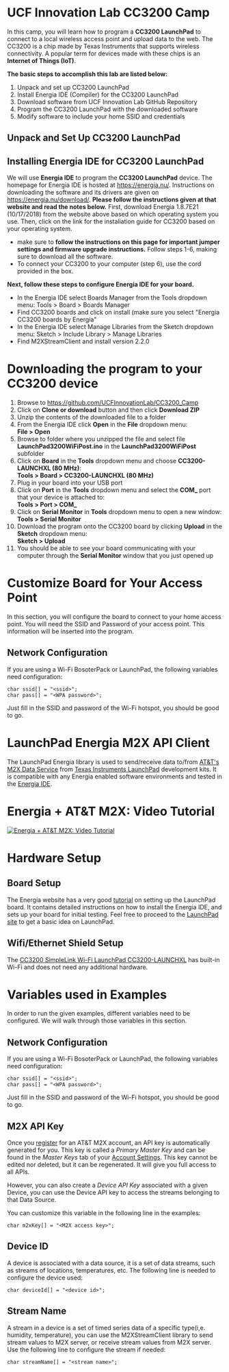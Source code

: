 # UCF Innovation Lab CC3200 Camp
In this camp, you will learn how to program a **CC3200 LaunchPad** to connect to a local wireless access point and upload data to the web. The CC3200 is a chip made by Texas Instruments that supports wireless connectivity. A popular term for devices made with these chips is an **Internet of Things (IoT)**.

**The basic steps to accomplish this lab are listed below:**
1. Unpack and set up CC3200 LaunchPad
1. Install Energia IDE (Compiler) for the CC3200 LaunchPad
1. Download software from UCF Innovation Lab GitHub Repository
1. Program the CC3200 LaunchPad with the downloaded software
1. Modify software to include your home SSID and credentials 

## Unpack and Set Up CC3200 LaunchPad


## Installing Energia IDE for CC3200 LaunchPad

We will use **Energia IDE** to program the **CC3200 LaunchPad** device. The homepage for Energia IDE is hosted at https://energia.nu/. Instructions on downloading the software and its drivers are given on https://energia.nu/download/. 
**Please follow the instructions given at that website and read the notes below.**
First, download Energia 1.8.7E21 (10/17/2018) from the website above based on which operating system you use.
Then, click on the link for the instaliation guide for CC3200 based on your operating system. 
* make sure to **follow the instructions on this page for important jumper settings and firmware upgrade instructions.**
Follow steps 1-6, making sure to download all the software. 
* To connect your CC3200 to your computer (step 6), use the cord provided in the box.

**Next, follow these steps to configure Energia IDE for your board.**
* In the Energia IDE select Boards Manager from the Tools dropdown menu: Tools > Board > Boards Manager
* Find CC3200 boards and click on install (make sure you select "Energia CC3200 boards by Energia"
* In the Energia IDE select Manage Libraries from the Sketch dropdown menu: Sketch > Include Library > Manage Libraries
* Find M2XStreamClient and install version 2.2.0

Downloading the program to your CC3200 device
=============================================
1) Browse to https://github.com/UCFInnovationLab/CC3200_Camp
2) Click on **Clone or download** button and then click **Download ZIP**
3) Unzip the contents of the downloaded file to a folder
4) From the Energia IDE click **Open** in the **File** dropdown menu:<br/>
**File > Open**
5) Browse to folder where you unzipped the file and select file **LaunchPad3200WiFiPost.ino** in the **LaunchPad3200WiFiPost** subfolder
6) Click on **Board** in the **Tools** dropdown menu and choose **CC3200-LAUNCHXL (80 MHz)**:<br/>
**Tools > Board > CC3200-LAUNCHXL (80 MHz)**
7) Plug in your board into your USB port
8) Click on **Port** in the **Tools** dropdown menu and select the **COM_** port that your device is attached to:<br/>
**Tools > Port > COM_**
9) Click on **Serial Monitor** in **Tools** dropdown menu to open a new window:<br/>
**Tools > Serial Monitor**
10) Download the program onto the CC3200 board by clicking **Upload** in the **Sketch** dropdown menu:<br/>
**Sketch > Upload**
11) You should be able to see your board communicating with your computer through the **Serial Monitor** window that you just opened up

# Customize Board for Your Access Point

In this section, you will configure the board to connect to your home access point. You will need the SSID and Password of your access point. This information will be inserted into the program.

Network Configuration
---------------------

If you are using a Wi-Fi BosoterPack or LaunchPad, the following variables need configuration:

```
char ssid[] = "<ssid>";
char pass[] = "<WPA password>";
```

Just fill in the SSID and password of the Wi-Fi hotspot, you should be good to go.










LaunchPad Energia M2X API Client
================================

The LaunchPad Energia library is used to send/receive data to/from [AT&amp;T's M2X Data Service](https://m2x.att.com/) from [Texas Instruments LaunchPad](http://www.ti.com/launchpad) development kits. It is compatible with any Energia enabled software environments and tested in the [Energia IDE](http://www.energia.nu).

Energia + AT&T M2X: Video Tutorial
==========================
[![Energia + AT&T M2X: Video Tutorial](http://img.youtube.com/vi/5FPMf2Bjmv8/0.jpg)](https://www.youtube.com/watch?v=5FPMf2Bjmv8&feature=youtu.be)

Hardware Setup
==============

Board Setup
-----------

The Energia website has a very good [tutorial](http://energia.nu/guide) on setting up the LaunchPad board. It contains detailed instructions on how to install the Energia IDE, and sets up your board for initial testing. Feel free to proceed to the [LaunchPad site](http://www.ti.com/launchpad) to get a basic idea on LaunchPad.

Wifi/Ethernet Shield Setup
--------------------------

The [CC3200 SimpleLink Wi-Fi LaunchPad CC3200-LAUNCHXL](http://www.ti.com/ww/en/launchpad/launchpads-connected-cc3200-launchxl.html#tabs) has built-in Wi-Fi and does not need any additional hardware.  

Variables used in Examples
==========================

In order to run the given examples, different variables need to be configured. We will walk through those variables in this section.

Network Configuration
---------------------

If you are using a Wi-Fi BosoterPack or LaunchPad, the following variables need configuration:

```
char ssid[] = "<ssid>";
char pass[] = "<WPA password>";
```

Just fill in the SSID and password of the Wi-Fi hotspot, you should be good to go.

M2X API Key
-----------

Once you [register](https://m2x.att.com/signup) for an AT&amp;T M2X account, an API key is automatically generated for you. This key is called a _Primary Master Key_ and can be found in the _Master Keys_ tab of your [Account Settings](https://m2x.att.com/account). This key cannot be edited nor deleted, but it can be regenerated. It will give you full access to all APIs.

However, you can also create a _Device API Key_ associated with a given Device, you can use the Device API key to access the streams belonging to that Data Source.

You can customize this variable in the following line in the examples:

```
char m2xKey[] = "<M2X access key>";
```

Device ID
-------

A device is associated with a data source, it is a set of data streams, such as streams of locations, temperatures, etc. The following line is needed to configure the device used:

```
char deviceId[] = "<device id>";
```

Stream Name
------------

A stream in a device is a set of timed series data of a specific type(i,e. humidity, temperature), you can use the M2XStreamClient library to send stream values to M2X server, or receive stream values from M2X server. Use the following line to configure the stream if needed:

```
char streamName[] = "<stream name>";
```

